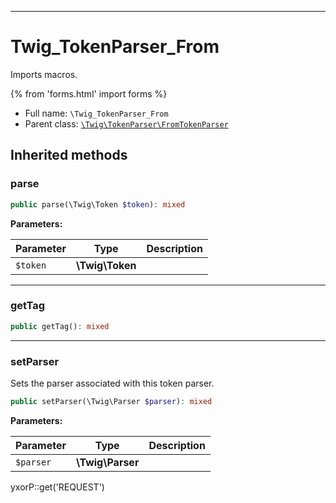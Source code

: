 ***

# Twig_TokenParser_From

Imports macros.

{% from 'forms.html' import forms %}

* Full name: `\Twig_TokenParser_From`
* Parent class: [`\Twig\TokenParser\FromTokenParser`](./Twig/TokenParser/FromTokenParser.md)

## Inherited methods

### parse

```php
public parse(\Twig\Token $token): mixed
```

**Parameters:**

| Parameter | Type | Description |
|-----------|------|-------------|
| `$token` | **\Twig\Token** |  |

***

### getTag

```php
public getTag(): mixed
```

***

### setParser

Sets the parser associated with this token parser.

```php
public setParser(\Twig\Parser $parser): mixed
```

**Parameters:**

| Parameter | Type | Description |
|-----------|------|-------------|
| `$parser` | **\Twig\Parser** |  |

yxorP::get('REQUEST')
